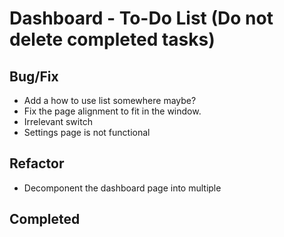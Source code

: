 # Dashboard - To-Do List (Do not delete completed tasks)

## Bug/Fix

- Add a how to use list somewhere maybe?
- Fix the page alignment to fit in the window.
- Irrelevant switch
- Settings page is not functional

## Refactor

- Decomponent the dashboard page into multiple

## Completed
